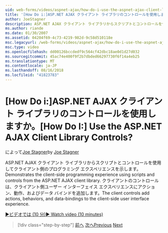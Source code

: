 ```yaml
---
uid: web-forms/videos/aspnet-ajax/how-do-i-use-the-aspnet-ajax-client-library-controls
title: '[How Do i:]ASP.NET AJAX クライアント ライブラリのコントロールを使用しますか。 | Microsoft Docs'
author: JoeStagner
description: ASP.NET AJAX クライアント ライブラリからスクリプトとコントロールを使用してクライアント側のプログラミング エクスペリエンスを示します。 クライアントのコントロールは、アクション、behavio を追加しています.
ms.author: riande
ms.date: 01/30/2007
ms.assetid: 04204f69-4c73-4219-982d-9c58d510118e
msc.legacyurl: /web-forms/videos/aspnet-ajax/how-do-i-use-the-aspnet-ajax-client-library-controls
msc.type: video
ms.openlocfilehash: dd00126bccdedf9c564cf42dbc18ae0d1d27d032
ms.sourcegitcommit: 45ac74e400f9f2b7dbded66297730f6f14a4eb25
ms.translationtype: MT
ms.contentlocale: ja-JP
ms.lasthandoff: 08/16/2018
ms.locfileid: "41823783"
---
```

<a name="how-do-i-use-the-aspnet-ajax-client-library-controls"></a><span data-ttu-id="25c00-105">[How Do i:]ASP.NET AJAX クライアント ライブラリのコントロールを使用しますか。</span><span class="sxs-lookup"><span data-stu-id="25c00-105">[How Do I:] Use the ASP.NET AJAX Client Library Controls?</span></span>
====================
<span data-ttu-id="25c00-106">によって[Joe Stagner](https://github.com/JoeStagner)</span><span class="sxs-lookup"><span data-stu-id="25c00-106">by [Joe Stagner](https://github.com/JoeStagner)</span></span>

<span data-ttu-id="25c00-107">ASP.NET AJAX クライアント ライブラリからスクリプトとコントロールを使用してクライアント側のプログラミング エクスペリエンスを示します。</span><span class="sxs-lookup"><span data-stu-id="25c00-107">Demonstrates the client-side programming experience using scripts and controls from the ASP.NET AJAX client library.</span></span> <span data-ttu-id="25c00-108">クライアントのコントロールは、クライアント側ユーザー インターフェイス エクスペリエンスにアクション、動作、およびデータ バインドを追加します。</span><span class="sxs-lookup"><span data-stu-id="25c00-108">The client controls add actions, behaviors, and data-bindings to the client-side user interface experience.</span></span>

[<span data-ttu-id="25c00-109">&#9654;ビデオでは (10 分)</span><span class="sxs-lookup"><span data-stu-id="25c00-109">&#9654; Watch video (10 minutes)</span></span>](https://channel9.msdn.com/Blogs/ASP-NET-Site-Videos/how-do-i-use-the-aspnet-ajax-client-library-controls)

> [!div class="step-by-step"]
> <span data-ttu-id="25c00-110">[前へ](how-do-i-aspnet-ajax-enable-an-existing-web-service.md)
> [次へ](how-do-i-use-an-aspnet-ajax-scriptmanagerproxy.md)</span><span class="sxs-lookup"><span data-stu-id="25c00-110">[Previous](how-do-i-aspnet-ajax-enable-an-existing-web-service.md)
[Next](how-do-i-use-an-aspnet-ajax-scriptmanagerproxy.md)</span></span>
